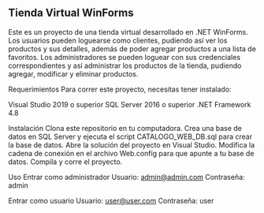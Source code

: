 <h2>Tienda Virtual WinForms</h2>

Este es un proyecto de una tienda virtual desarrollado en .NET WinForms.
Los usuarios pueden loguearse como clientes, pudiendo así ver los productos y sus detalles, además de poder agregar productos a una lista de favoritos.
Los administradores se pueden loguear con sus credenciales correspondientes y así administrar los productos de la tienda, pudiendo agregar, modificar y 
eliminar productos.

Requerimientos
Para correr este proyecto, necesitas tener instalado:

Visual Studio 2019 o superior
SQL Server 2016 o superior
.NET Framework 4.8 

Instalación
Clona este repositorio en tu computadora.
Crea una base de datos en SQL Server y ejecuta el script CATALOGO_WEB_DB.sql para crear la base de datos.
Abre la solución del proyecto en Visual Studio.
Modifica la cadena de conexión en el archivo Web.config para que apunte a tu base de datos.
Compila y corre el proyecto.

Uso
Entrar como administrador
Usuario: admin@admin.com
Contraseña: admin

Entrar como usuario
Usuario: user@user.com
Contraseña: user
